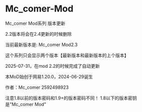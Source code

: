 # Mc_comer-Mod



Mc_comer Mod系列 版本更新



2.2版本将会在2.4更新的时候删除


当前最新版本是:  Mc_comer Mod2.3



这个系列只会显示两个版本【最新版本和最新版本的上个版本】



2025-07-31，在mod 2.2的时候完成了自动更新



本MoD始创于网易1.20.0，2024-06-29诞生



作者：Mc_comer  2592498923



注意1.8以前的版本密码和1.9+的版本密码不同！
1.8以下的版本密钥是"Mc_comer Mod"
